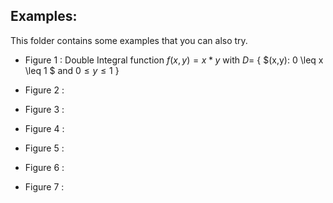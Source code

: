 Examples:
---------

This folder contains some examples that you can also try.

* Figure 1 : Double Integral function $f ( x , y ) = x * y$ with $D =$ { $(x,y): 0 \leq x \leq 1 $ and $0 \leq y \leq 1$ }

* Figure 2 :

* Figure 3 :

* Figure 4 :

* Figure 5 :

* Figure 6 :

* Figure 7 :



